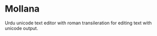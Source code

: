 Mollana
=======

Urdu unicode text editor with roman transileration for editing text with unicode output.
